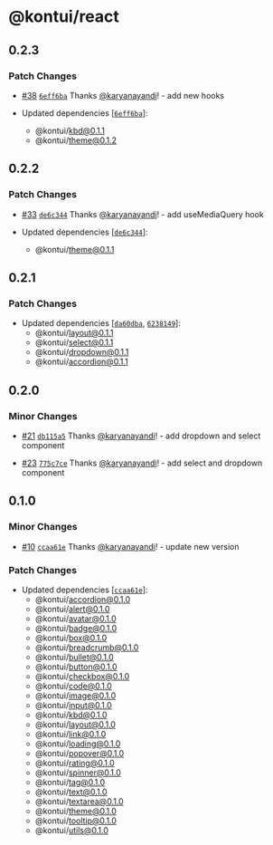 # @kontui/react

## 0.2.3

### Patch Changes

- [#38](https://github.com/dafundacom/kontui/pull/38)
  [`6eff6ba`](https://github.com/dafundacom/kontui/commit/6eff6ba200469dbb11a89e2c7f0a1837e0475021)
  Thanks [@karyanayandi](https://github.com/karyanayandi)! - add new hooks

- Updated dependencies
  [[`6eff6ba`](https://github.com/dafundacom/kontui/commit/6eff6ba200469dbb11a89e2c7f0a1837e0475021)]:
  - @kontui/kbd@0.1.1
  - @kontui/theme@0.1.2

## 0.2.2

### Patch Changes

- [#33](https://github.com/dafundacom/kontui/pull/33)
  [`de6c344`](https://github.com/dafundacom/kontui/commit/de6c3449384db9cae134acec0dce16c314702ca4)
  Thanks [@karyanayandi](https://github.com/karyanayandi)! - add useMediaQuery
  hook

- Updated dependencies
  [[`de6c344`](https://github.com/dafundacom/kontui/commit/de6c3449384db9cae134acec0dce16c314702ca4)]:
  - @kontui/theme@0.1.1

## 0.2.1

### Patch Changes

- Updated dependencies
  [[`da60dba`](https://github.com/dafundacom/kontui/commit/da60dba9537ef4c3523210067bf642abab4ac689),
  [`6238149`](https://github.com/dafundacom/kontui/commit/6238149d3774c8950c748f0f7fea88401ae3d59d)]:
  - @kontui/layout@0.1.1
  - @kontui/select@0.1.1
  - @kontui/dropdown@0.1.1
  - @kontui/accordion@0.1.1

## 0.2.0

### Minor Changes

- [#21](https://github.com/dafundacom/kontui/pull/21)
  [`db115a5`](https://github.com/dafundacom/kontui/commit/db115a5d1fedace062831ddba1eecdb354dfe68f)
  Thanks [@karyanayandi](https://github.com/karyanayandi)! - add dropdown and
  select component

* [#23](https://github.com/dafundacom/kontui/pull/23)
  [`775c7ce`](https://github.com/dafundacom/kontui/commit/775c7cefac5f2f0d3dc26a683cb30e6c1b3706b7)
  Thanks [@karyanayandi](https://github.com/karyanayandi)! - add select and
  dropdown component

## 0.1.0

### Minor Changes

- [#10](https://github.com/dafundacom/kontui/pull/10)
  [`ccaa61e`](https://github.com/dafundacom/kontui/commit/ccaa61e0ddb3dcf679d0a21d1c40e3464402a8fe)
  Thanks [@karyanayandi](https://github.com/karyanayandi)! - update new version

### Patch Changes

- Updated dependencies
  [[`ccaa61e`](https://github.com/dafundacom/kontui/commit/ccaa61e0ddb3dcf679d0a21d1c40e3464402a8fe)]:
  - @kontui/accordion@0.1.0
  - @kontui/alert@0.1.0
  - @kontui/avatar@0.1.0
  - @kontui/badge@0.1.0
  - @kontui/box@0.1.0
  - @kontui/breadcrumb@0.1.0
  - @kontui/bullet@0.1.0
  - @kontui/button@0.1.0
  - @kontui/checkbox@0.1.0
  - @kontui/code@0.1.0
  - @kontui/image@0.1.0
  - @kontui/input@0.1.0
  - @kontui/kbd@0.1.0
  - @kontui/layout@0.1.0
  - @kontui/link@0.1.0
  - @kontui/loading@0.1.0
  - @kontui/popover@0.1.0
  - @kontui/rating@0.1.0
  - @kontui/spinner@0.1.0
  - @kontui/tag@0.1.0
  - @kontui/text@0.1.0
  - @kontui/textarea@0.1.0
  - @kontui/theme@0.1.0
  - @kontui/tooltip@0.1.0
  - @kontui/utils@0.1.0
